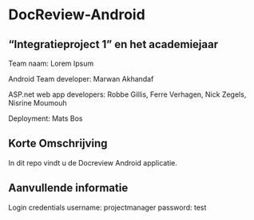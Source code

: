 # DocReview-Android




“Integratieproject 1” en het academiejaar
----------------------------------------------

Team naam: Lorem Ipsum

Android Team developer: Marwan Akhandaf

ASP.net web app developers: Robbe Gillis, Ferre Verhagen, Nick Zegels, Nisrine Moumouh

Deployment: Mats Bos

Korte Omschrijving
-------------------
In dit repo vindt u de Docreview Android applicatie.

Aanvullende informatie 
------------------------

Login credentials
username: projectmanager
password: test


